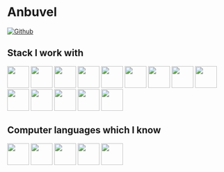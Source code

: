 # Anbuvel
[![Github](https://img.shields.io/github/followers/antonfrancisjeejo?label=Follow&style=social)](https://github.com/Anbuvel-2003/)
           

## Stack I work with
<code><img height="50" src="https://www.vectorlogo.zone/logos/reactjs/reactjs-ar21.svg"></code>
<code><img height="50" src="https://www.vectorlogo.zone/logos/mongodb/mongodb-ar21.svg"></code>
<code><img height="50" src="https://www.vectorlogo.zone/logos/nodejs/nodejs-horizontal.svg"></code>
<code><img height="50" src="https://www.vectorlogo.zone/logos/expressjs/expressjs-ar21.svg"></code>
<code><img height="50" src="https://www.vectorlogo.zone/logos/github/github-ar21.svg"></code>
<code><img height="50" src="https://www.vectorlogo.zone/logos/getpostman/getpostman-ar21.svg"></code>
<code><img height="50" src="https://www.vectorlogo.zone/logos/djangoproject/djangoproject-ar21.svg"></code>
<code><img height="50" src="https://www.vectorlogo.zone/logos/arduino/arduino-ar21.svg"></code>
<code><img height="50" src="https://cdn.worldvectorlogo.com/logos/tailwind-css-2.svg"></code>
<code><img height="50" src="https://cdn.worldvectorlogo.com/logos/bootstrap-5-1.svg"></code>
<code><img height="50" src="https://cdn.worldvectorlogo.com/logos/firebase-2.svg"></code>
<code><img height="50" src="https://raw.githubusercontent.com/detain/svg-logos/master/svg/f/fastapi.svg"></code>
<code><img height="50" src="https://www.vectorlogo.zone/logos/postgresql/postgresql-ar21.svg"></code>
<code><img height="50" src="https://cdn-icons-png.flaticon.com/128/9849/9849087.png"></code>

## Computer languages which I know 
<code><img height="50" src="https://cdn.worldvectorlogo.com/logos/python-5.svg"></code>
<code><img height="50" src="https://cdn.worldvectorlogo.com/logos/logo-javascript.svg"></code>
<code><img height="50" src="https://cdn.worldvectorlogo.com/logos/c.svg"></code>
<code><img height="50" src="https://cdn.worldvectorlogo.com/logos/c-1.svg"></code>
<code><img height="50" src="https://cdn.worldvectorlogo.com/logos/php-1.svg"></code>
